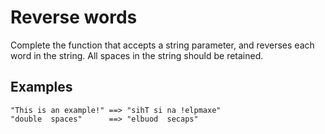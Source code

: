 # Reverse words

Complete the function that accepts a string parameter, and reverses each word in the string. All spaces in the string
should be retained.

## Examples

```
"This is an example!" ==> "sihT si na !elpmaxe"
"double  spaces"      ==> "elbuod  secaps"
```